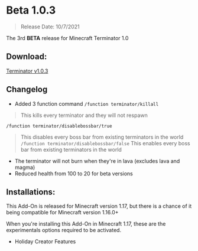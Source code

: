 # Beta 1.0.3
> Release Date: 10/7/2021

The 3rd **BETA** release for Minecraft Terminator 1.0

## Download:
[Terminator v1.0.3](https://cdn.discordapp.com/attachments/571863283657867294/864072147777093662/terminator-v1.0.3.mcaddon)

## Changelog
- Added 3 function command
`/function terminator/killall`
> This kills every terminator and they will not respawn
<!-- There will be a respawn limit once I figured out how to do it -->
<!-- check this https://media.discordapp.net/attachments/571487722934370314/863958523468972073/unknown.png -->
`/function terminator/disablebossbar/true`
> This disables every boss bar from existing terminators in the world
`/function terminator/disablebossbar/false`
> This enables every boss bar from existing terminators in the world
- The terminator will not burn when they're in lava (excludes lava and magma)
- Reduced health from 100 to 20 for beta versions

## Installations:
This Add-On is released for Minecraft version 1.17, but there is a chance of it being compatible for Minecraft version 1.16.0+

When you're installing this Add-On in Minecraft 1.17, these are the experimentals options required to be activated.
- Holiday Creator Features